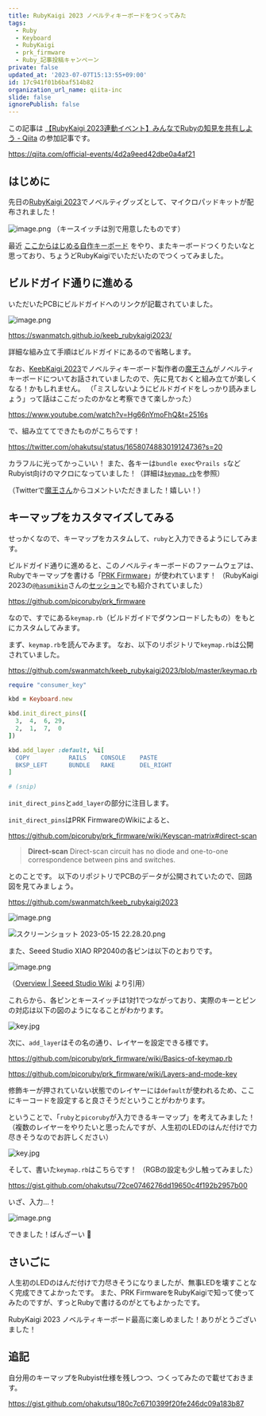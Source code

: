 ```yaml
---
title: RubyKaigi 2023 ノベルティキーボードをつくってみた
tags:
  - Ruby
  - Keyboard
  - RubyKaigi
  - prk_firmware
  - Ruby_記事投稿キャンペーン
private: false
updated_at: '2023-07-07T15:13:55+09:00'
id: 17c941f01b6baf514b82
organization_url_name: qiita-inc
slide: false
ignorePublish: false
---
```

この記事は [【RubyKaigi 2023連動イベント】みんなでRubyの知見を共有しよう - Qiita](https://qiita.com/official-events/4d2a9eed42dbe0a4af21) の参加記事です。

https://qiita.com/official-events/4d2a9eed42dbe0a4af21

## はじめに

先日の[RubyKaigi 2023](https://rubykaigi.org/2023/)でノベルティグッズとして、マイクロパッドキットが配布されました！

![image.png](https://qiita-image-store.s3.ap-northeast-1.amazonaws.com/0/352836/6d610257-1943-06f7-d4b3-45564d76ac9b.png)
（キースイッチは別で用意したものです）

最近 [ここからはじめる自作キーボード](https://shop.yushakobo.jp/products/a0900kj-00-1?_pos=1&_sid=3e87e2ad7&_ss=r) をやり、またキーボードつくりたいなと思っており、ちょうどRubyKaigiでいただいたのでつくってみました。

## ビルドガイド通りに進める

いただいたPCBにビルドガイドへのリンクが記載されていました。

![image.png](https://qiita-image-store.s3.ap-northeast-1.amazonaws.com/0/352836/7b5f9f39-203a-84df-475c-daea9e37dda8.png)

https://swanmatch.github.io/keeb_rubykaigi2023/

詳細な組み立て手順はビルドガイドにあるので省略します。

なお、[KeebKaigi 2023](https://keebkaigi.org/2023/)でノベルティキーボード製作者の[魔王さん](https://twitter.com/swan_match)がノベルティキーボードについてお話されていましたので、先に見ておくと組み立てが楽しくなる！かもしれません。
（「ミスしないようにビルドガイドをしっかり読みましょう」って話はここだったのかなと考察できて楽しかった）

https://www.youtube.com/watch?v=Hg66nYmoFhQ&t=2516s

で、組み立ててできたものがこちらです！

https://twitter.com/ohakutsu/status/1658074883019124736?s=20

カラフルに光ってかっこいい！
また、各キーは`bundle exec`や`rails s`などRubyist向けのマクロになっていました！（詳細は[`keymap.rb`](https://github.com/swanmatch/keeb_rubykaigi2023/blob/master/keymap.rb)を参照）

（Twitterで[魔王さん](https://twitter.com/swan_match)からコメントいただきました！嬉しい！）

## キーマップをカスタマイズしてみる

せっかくなので、キーマップをカスタムして、`ruby`と入力できるようにしてみます。

ビルドガイド通りに進めると、このノベルティキーボードのファームウェアは、Rubyでキーマップを書ける「[PRK Firmware](https://github.com/picoruby/prk_firmware)」が使われています！
（RubyKaigi 2023の[`@hasumikin`](https://twitter.com/hasumikin)さんの[セッション](https://rubykaigi.org/2023/presentations/hasumikin.html#day3)でも紹介されていました）

https://github.com/picoruby/prk_firmware

なので、すでにある`keymap.rb`（ビルドガイドでダウンロードしたもの）をもとにカスタムしてみます。

まず、`keymap.rb`を読んでみます。
なお、以下のリポジトリで`keymap.rb`は公開されていました。

https://github.com/swanmatch/keeb_rubykaigi2023/blob/master/keymap.rb

```keymap.rb
require "consumer_key"

kbd = Keyboard.new

kbd.init_direct_pins([
  3,  4,  6, 29,
  2,  1,  7,  0
])

kbd.add_layer :default, %i[
  COPY           RAILS    CONSOLE    PASTE
  BKSP_LEFT      BUNDLE   RAKE       DEL_RIGHT
]

# (snip)
```

`init_direct_pins`と`add_layer`の部分に注目します。

`init_direct_pins`はPRK FirmwareのWikiによると、

https://github.com/picoruby/prk_firmware/wiki/Keyscan-matrix#direct-scan

> **Direct-scan**
> Direct-scan circuit has no diode and one-to-one correspondence between pins and switches.

とのことです。
以下のリポジトリでPCBのデータが公開されていたので、回路図を見てみましょう。

https://github.com/swanmatch/keeb_rubykaigi2023

![image.png](https://qiita-image-store.s3.ap-northeast-1.amazonaws.com/0/352836/80041a44-ff1e-4412-4075-41117f0561a7.png)

![スクリーンショット 2023-05-15 22.28.20.png](https://qiita-image-store.s3.ap-northeast-1.amazonaws.com/0/352836/fec2b1cb-3fa0-9e51-9e01-4098440c8be5.png)

また、Seeed Studio XIAO RP2040の各ピンは以下のとおりです。

![image.png](https://qiita-image-store.s3.ap-northeast-1.amazonaws.com/0/352836/1cfecac7-91c1-63f7-dcf1-dabcf4e7d740.png)

（[Overview | Seeed Studio Wiki](https://wiki.seeedstudio.com/XIAO-RP2040/) より引用）

これらから、各ピンとキースイッチは1対1でつながっており、実際のキーとピンの対応は以下の図のようになることがわかります。

![key.jpg](https://qiita-image-store.s3.ap-northeast-1.amazonaws.com/0/352836/008caf29-cc56-6f36-df52-b0e2aca0e4b7.jpeg)

次に、`add_layer`はその名の通り、レイヤーを設定できる様です。

https://github.com/picoruby/prk_firmware/wiki/Basics-of-keymap.rb

https://github.com/picoruby/prk_firmware/wiki/Layers-and-mode-key

修飾キーが押されていない状態でのレイヤーには`default`が使われるため、ここにキーコードを設定すると良さそうだということがわかります。

ということで、「`ruby`と`picoruby`が入力できるキーマップ」を考えてみました！
（複数のレイヤーをやりたいと思ったんですが、人生初のLEDのはんだ付けで力尽きそうなのでお許しください）

![key.jpg](https://qiita-image-store.s3.ap-northeast-1.amazonaws.com/0/352836/2e7974ba-2dc9-857d-8001-4b3535ade3e7.jpeg)

そして、書いた`keymap.rb`はこちらです！
（RGBの設定も少し触ってみました）

https://gist.github.com/ohakutsu/72ce0746276dd19650c4f192b2957b00

いざ、入力...！

![image.png](https://qiita-image-store.s3.ap-northeast-1.amazonaws.com/0/352836/a0e80a14-f68e-7855-b31b-a7f5d7eb29a5.png)

できました！ばんざーい :raised_hands:

## さいごに

人生初のLEDのはんだ付けで力尽きそうになりましたが、無事LEDを壊すことなく完成できてよかったです。
また、PRK FirmwareをRubyKaigiで知って使ってみたのですが、すっとRubyで書けるのがとてもよかったです。

RubyKaigi 2023 ノベルティキーボード最高に楽しめました！ありがとうございました！

## 追記

自分用のキーマップをRubyist仕様を残しつつ、つくってみたので載せておきます。

https://gist.github.com/ohakutsu/180c7c6710399f20fe246dc09a183b87
